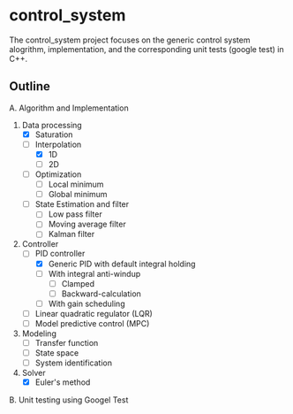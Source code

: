 # control_system
The control_system project focuses on the generic control system alogrithm, implementation, and the corresponding unit tests (google test) in C++.

## Outline
A. Algorithm and Implementation
1. Data processing
	- [x] Saturation
	- [ ] Interpolation
		- [x] 1D
		- [ ] 2D
	- [ ] Optimization
		- [ ] Local minimum
		- [ ] Global minimum
	- [ ] State Estimation and filter
		- [ ] Low pass filter
		- [ ] Moving average filter
		- [ ] Kalman filter
2. Controller
	- [ ] PID controller
		- [x] Generic PID with default integral holding
		- [ ] With integral anti-windup
			- [ ] Clamped
			- [ ] Backward-calculation
		- [ ] With gain scheduling
	- [ ] Linear quadratic regulator (LQR)
	- [ ] Model predictive control (MPC)
3. Modeling
	- [ ] Transfer function
	- [ ] State space
	- [ ] System identification
4. Solver
	- [x] Euler's method

B. Unit testing using Googel Test
